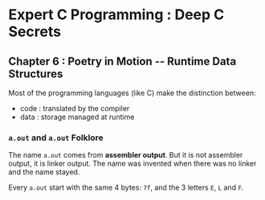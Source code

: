 Expert C Programming : Deep C Secrets
=====================================

Chapter 6 : Poetry in Motion -- Runtime Data Structures
-------------------------------------------------------

Most of the programming languages (like C) make the distinction between:
  * code : translated by the compiler
  * data : storage managed at runtime

### `a.out` and `a.out` Folklore
The name `a.out` comes from **assembler output**. But it is not assembler
output, it is linker output. The name was invented when there was no linker and
the name stayed.

Every `a.out` start with the same 4 bytes: `7f`, and the 3 letters `E`, `L` and
`F`.
